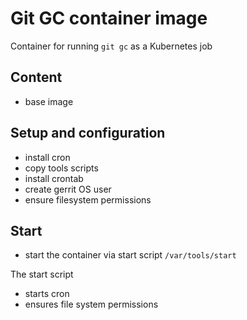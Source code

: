 # Git GC container image

Container for running `git gc` as a Kubernetes job

## Content

* base image

## Setup and configuration

* install cron
* copy tools scripts
* install crontab
* create gerrit OS user
* ensure filesystem permissions

## Start

* start the container via start script `/var/tools/start` 

The start script

* starts cron
* ensures file system permissions